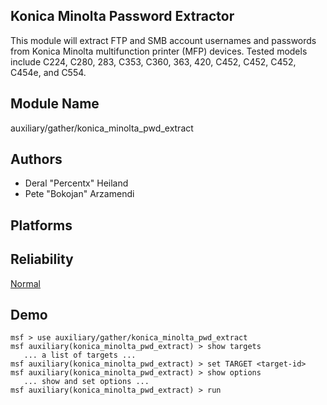 ## Konica Minolta Password Extractor

This module will extract FTP and SMB account usernames and 
passwords from Konica Minolta multifunction printer (MFP) 
devices. Tested models include C224, C280, 283, C353, C360, 
363, 420, C452, C452, C452, C454e, and C554.


## Module Name
auxiliary/gather/konica_minolta_pwd_extract

## Authors
* Deral "Percentx" Heiland
* Pete "Bokojan" Arzamendi





## Platforms


## Reliability
[Normal](https://github.com/rapid7/metasploit-framework/wiki/Exploit-Ranking)

## Demo

```
msf > use auxiliary/gather/konica_minolta_pwd_extract
msf auxiliary(konica_minolta_pwd_extract) > show targets
   ... a list of targets ...
msf auxiliary(konica_minolta_pwd_extract) > set TARGET <target-id>
msf auxiliary(konica_minolta_pwd_extract) > show options
   ... show and set options ...
msf auxiliary(konica_minolta_pwd_extract) > run
```
    
    